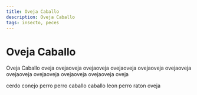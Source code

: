```yaml
---
title: Oveja Caballo
description: Oveja Caballo
tags: insecto, peces
---
```


# Oveja Caballo

Oveja Caballo oveja ovejaoveja ovejaoveja ovejaoveja ovejaoveja ovejaoveja ovejaoveja ovejaoveja ovejaoveja ovejaoveja oveja

cerdo conejo perro perro caballo caballo leon perro raton oveja